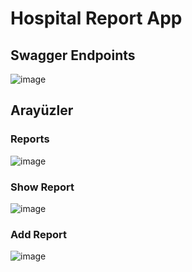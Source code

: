 # Hospital Report App
## Swagger Endpoints
![image](https://user-images.githubusercontent.com/57766894/215128386-a284e243-e8e6-4e27-ab1e-402c29aea21d.png)

## Arayüzler

### Reports
![image](https://user-images.githubusercontent.com/57766894/215135764-067fcd59-9613-46e9-8f9b-f94082adc759.png)

### Show Report
![image](https://user-images.githubusercontent.com/57766894/215134510-1183e297-fcda-4fd3-aed7-4e44fdb9d821.png)

### Add Report
![image](https://user-images.githubusercontent.com/57766894/215133791-4a6574a8-9574-4af8-b41e-5ac978851013.png)
